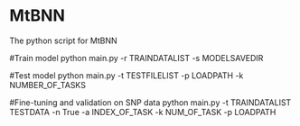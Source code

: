 # MtBNN
The python script for MtBNN

#Train model
python main.py -r TRAINDATALIST -s MODELSAVEDIR 

#Test model
python main.py -t TESTFILELIST -p LOADPATH -k NUMBER_OF_TASKS

#Fine-tuning and validation on SNP data
python main.py -t TRAINDATALIST TESTDATA -n True -a INDEX_OF_TASK -k NUM_OF_TASK -p LOADPATH
